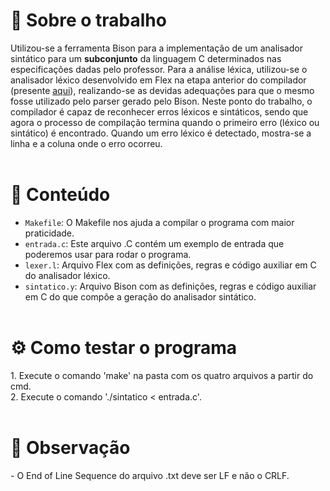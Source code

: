 <h1>📝 Sobre o trabalho </h1>
Utilizou-se a ferramenta Bison para a implementação de um analisador sintático para um <strong>subconjunto</strong> da linguagem C
determinados nas especificações dadas pelo professor. Para a análise léxica, utilizou-se o analisador léxico
desenvolvido em Flex na etapa anterior do compilador (presente <a href="https://github.com/BrunoViola/compiladores-1/tree/main/analisador-lexico-04">aqui</a>), 
realizando-se as devidas adequações para que o mesmo fosse utilizado pelo parser gerado pelo Bison.
Neste ponto do trabalho, o compilador é capaz de reconhecer erros léxicos e sintáticos, sendo que
agora o processo de compilação termina quando o primeiro erro (léxico ou sintático) é encontrado.
Quando um erro léxico é detectado, mostra-se a linha e a coluna onde o erro ocorreu.
<br><br>

<h1>📄 Conteúdo</h1>

- `Makefile`: O Makefile nos ajuda a compilar o programa com maior praticidade.
- `entrada.c`: Este arquivo .C contém um exemplo de entrada que poderemos usar para rodar o programa.
- `lexer.l`: Arquivo Flex com as definições, regras e código auxiliar em C do analisador léxico.
- `sintatico.y`: Arquivo Bison com as definições, regras e código auxiliar em C do que compõe a geração do analisador sintático.
<br><br>

<h1>⚙️ Como testar o programa</h1>
1. Execute o comando 'make' na pasta com os quatro arquivos a partir do cmd.<br>
2. Execute o comando './sintatico < entrada.c'.
<br><br>

<h1>👀 Observação</h1>
- O End of Line Sequence do arquivo .txt deve ser LF e não o CRLF.
